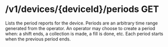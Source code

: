 #  /v1/devices/{deviceId}/periods GET

Lists the period reports for the device. Periods are an arbitrary time range generated from the operator. An operator may
choose to create a period when: a shift ends, a collection is made, a fill is done, etc. Each period starts when the previous
period ends.

<api-endpoint openapi-path="../../../tsp-output/schema/openapi.yaml" method="GET" endpoint="/v1/devices/{deviceId}/periods"></api-endpoint>